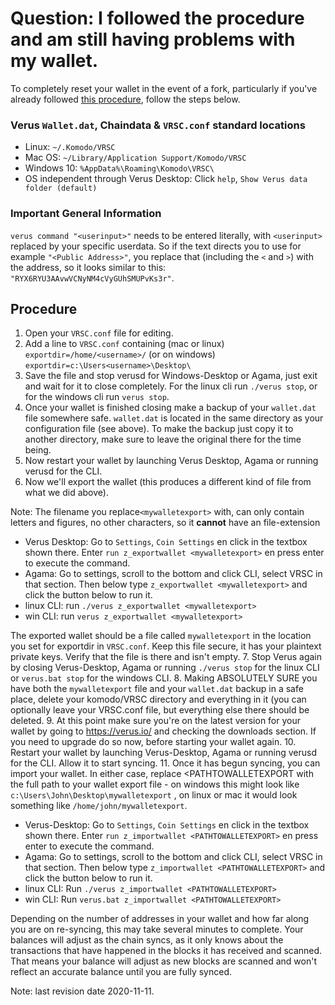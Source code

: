 # Question: I followed the procedure and am still having problems with my wallet.

To completely reset your wallet in the event of a fork, particularly if you've already followed [this procedure](#!faq-allos/faq-allos19_what_should_i_do_if_i_end_up_on_my_own_fork_because_of_a_network_issue_or_having_an_old_version_of_the_wallet.md), follow the steps below.

### Verus `Wallet.dat`, Chaindata & `VRSC.conf` standard locations
 * Linux:		`~/.Komodo/VRSC`
 * Mac OS: 	`~/Library/Application Support/Komodo/VRSC`
 * Windows 10: 	`%AppData%\Roaming\Komodo\VRSC\`
 * OS independent through Verus Desktop: Click `help`, `Show Verus data folder (default)`

### Important General Information

`verus command "<userinput>"` needs to be entered literally, with `<userinput>` replaced by your specific userdata. So if the text directs you to use for example `"<Public Address>"`, you replace that (including the `<` and `>`) with the address,
so it looks similar to this: `"RYX6RYU3AAvwVCNyNM4cVyGUhSMUPvKs3r"`.


## Procedure
1. Open your `VRSC.conf` file for editing.
2. Add a line to `VRSC.conf` containing
  (mac or linux)
  `exportdir=/home/<username>/`
  (or on windows)
  `exportdir=c:\Users<username>\Desktop\`
3. Save the file and stop verusd for Windows-Desktop or Agama, just exit and wait for it to close completely. For the linux cli run `./verus stop`, or for the windows cli run `verus stop`.
4. Once your wallet is finished closing make a backup of your `wallet.dat` file somewhere safe. `wallet.dat` is located in the same directory as your configuration file (see above). To make the backup just copy it to another directory, make sure to leave the original there for the time being.
5. Now restart your wallet by launching Verus Desktop, Agama or running verusd for the CLI.
6. Now we'll export the wallet (this produces a different kind of file from what we did above).

Note: The filename you replace`<mywalletexport>` with, can only contain letters and figures, no other characters, so it **cannot** have an file-extension

 * Verus Desktop:
   Go to `Settings`, `Coin Settings` en click in the textbox shown there.
   Enter `run z_exportwallet <mywalletexport>` en press enter to execute the command.
 * Agama:
   Go to settings, scroll to the bottom and click CLI, select VRSC in that section.
   Then below type `z_exportwallet <mywalletexport>` and click the button below to run it.
 * linux CLI:
   run `./verus z_exportwallet <mywalletexport>`
 * win CLI:
   run `verus z_exportwallet <mywalletexport>`

The exported wallet should be a file called `mywalletexport` in the location you set for exportdir in `VRSC.conf`. Keep this file secure, it has your plaintext private keys. Verify that the file is there and isn't empty.
7. Stop Verus again by closing Verus-Desktop, Agama or running `./verus stop` for the linux CLI or `verus.bat stop` for the windows CLI.
8. Making ABSOLUTELY SURE you have both the `mywalletexport` file and your `wallet.dat` backup in a safe place, delete your komodo/VRSC directory and everything in it (you can optionally leave your VRSC.conf file, but everything else there should be deleted.
9. At this point make sure you're on the latest version for your wallet by going to https://verus.io/ and checking the downloads section. If you need to upgrade do so now, before starting your wallet again.
10. Restart your wallet by launching Verus-Desktop, Agama or running verusd for the CLI. Allow it to start syncing.
11. Once it has begun syncing, you can import your wallet. In either case, replace <PATHTOWALLETEXPORT with the full path to your wallet export file - on windows this might look like `c:\Users\John\Desktop\mywalletexport` , on linux or mac it would look something like `/home/john/mywalletexport`.
 * Verus-Desktop:
 Go to `Settings`, `Coin Settings` en click in the textbox shown there.
 Enter `run z_importwallet <PATHTOWALLETEXPORT>` en press enter to execute the command.
 * Agama:
   Go to settings, scroll to the bottom and click CLI, select VRSC in that section.
   Then below type `z_importwallet <PATHTOWALLETEXPORT>` and click the button below to run it.
 * linux CLI:
   Run `./verus z_importwallet <PATHTOWALLETEXPORT>`
 * win CLI:
   Run `verus.bat z_importwallet <PATHTOWALLETEXPORT>`

Depending on the number of addresses in your wallet and how far along you are on re-syncing, this may take several minutes to complete. Your balances will adjust as the chain syncs, as it only knows about the transactions that have happened in the blocks it has received and scanned. That means your balance will adjust as new blocks are scanned and won't reflect an accurate balance until you are fully synced.

Note: last revision date 2020-11-11.
